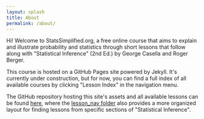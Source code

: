 ```yaml
---
layout: splash
title: About
permalink: /about/
---
```


Hi!  Welcome to StatsSimplified.org, a free online course that aims to explain and illustrate probability and statistics through short lessons that follow along with "Statistical Inference" (2nd Ed.) by George Casella and Roger Berger.

This course is hosted on a GitHub Pages site powered by Jekyll.  It's currently under construction, but for now, you can find a full index of all available courses by clicking "Lesson Index" in the navigation menu.

The GitHub repository hosting this site's assets and all available lessons can be found [here](https://github.com/garrett-ordner/Stats-Simplified-Jekyll), where the [lesson_nav folder](https://github.com/garrett-ordner/Stats-Simplified-Jekyll/tree/master/lesson_nav) also provides a more organized layout for finding lessons from specific sections of "Statistical Inference".
